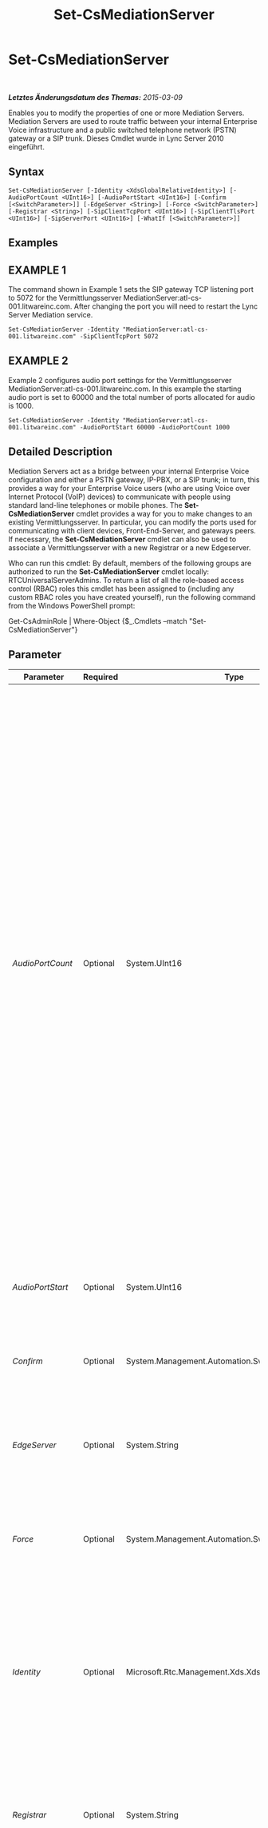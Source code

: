 ﻿---
title: Set-CsMediationServer
TOCTitle: Set-CsMediationServer
ms:assetid: 13efdd9d-ba26-4c93-b0b9-b6e4739bb630
ms:mtpsurl: https://technet.microsoft.com/de-de/library/Gg398213(v=OCS.15)
ms:contentKeyID: 49293254
ms.date: 05/19/2016
mtps_version: v=OCS.15
ms.translationtype: HT
---

# Set-CsMediationServer

 

_**Letztes Änderungsdatum des Themas:** 2015-03-09_

Enables you to modify the properties of one or more Mediation Servers. Mediation Servers are used to route traffic between your internal Enterprise Voice infrastructure and a public switched telephone network (PSTN) gateway or a SIP trunk. Dieses Cmdlet wurde in Lync Server 2010 eingeführt.

## Syntax

    Set-CsMediationServer [-Identity <XdsGlobalRelativeIdentity>] [-AudioPortCount <UInt16>] [-AudioPortStart <UInt16>] [-Confirm [<SwitchParameter>]] [-EdgeServer <String>] [-Force <SwitchParameter>] [-Registrar <String>] [-SipClientTcpPort <UInt16>] [-SipClientTlsPort <UInt16>] [-SipServerPort <UInt16>] [-WhatIf [<SwitchParameter>]]

## Examples

## EXAMPLE 1

The command shown in Example 1 sets the SIP gateway TCP listening port to 5072 for the Vermittlungsserver MediationServer:atl-cs-001.litwareinc.com. After changing the port you will need to restart the Lync Server Mediation service.

    Set-CsMediationServer -Identity "MediationServer:atl-cs-001.litwareinc.com" -SipClientTcpPort 5072

## EXAMPLE 2

Example 2 configures audio port settings for the Vermittlungsserver MediationServer:atl-cs-001.litwareinc.com. In this example the starting audio port is set to 60000 and the total number of ports allocated for audio is 1000.

    Set-CsMediationServer -Identity "MediationServer:atl-cs-001.litwareinc.com" -AudioPortStart 60000 -AudioPortCount 1000

## Detailed Description

Mediation Servers act as a bridge between your internal Enterprise Voice configuration and either a PSTN gateway, IP-PBX, or a SIP trunk; in turn, this provides a way for your Enterprise Voice users (who are using Voice over Internet Protocol (VoIP) devices) to communicate with people using standard land-line telephones or mobile phones. The **Set-CsMediationServer** cmdlet provides a way for you to make changes to an existing Vermittlungsserver. In particular, you can modify the ports used for communicating with client devices, Front-End-Server, and gateways peers. If necessary, the **Set-CsMediationServer** cmdlet can also be used to associate a Vermittlungsserver with a new Registrar or a new Edgeserver.

Who can run this cmdlet: By default, members of the following groups are authorized to run the **Set-CsMediationServer** cmdlet locally: RTCUniversalServerAdmins. To return a list of all the role-based access control (RBAC) roles this cmdlet has been assigned to (including any custom RBAC roles you have created yourself), run the following command from the Windows PowerShell prompt:

Get-CsAdminRole | Where-Object {$\_.Cmdlets –match "Set-CsMediationServer"}

## Parameter


<table>
<colgroup>
<col style="width: 25%" />
<col style="width: 25%" />
<col style="width: 25%" />
<col style="width: 25%" />
</colgroup>
<thead>
<tr class="header">
<th>Parameter</th>
<th>Required</th>
<th>Type</th>
<th>Description</th>
</tr>
</thead>
<tbody>
<tr class="odd">
<td><p><em>AudioPortCount</em></p></td>
<td><p>Optional</p></td>
<td><p>System.UInt16</p></td>
<td><p>Total number of ports allocated for sending and receiving audio traffic. The actual ports to be opened will start with the value configured for AudioPortStart and continue through the number of ports specified for AudioPortCount. For example, if the AudioPortStart is set to 60000 and the AudioPortCount is set to 100, then ports 60000 through 60099 inclusive will be used for audio traffic.</p>
<p>A minimum of seven media ports are needed for relaying a single audio call:</p>
<p>Two gateway ports. One port is needed for real-time transport protocol (RTP) traffic and one for real-time transport control protocol (RTCP) traffic.</p>
<p>Two User Datagram Protocol (UDP) relay ports, one for RTP traffic and one for RTCP traffic.</p>
<p>One Transmission Control Protocol (TCP) relay port. A single TCP relay port can handle both RTP and RTCP traffic.</p>
<p>Two local ports per network interface, one for RTP traffic and one for RTCP traffic</p></td>
</tr>
<tr class="even">
<td><p><em>AudioPortStart</em></p></td>
<td><p>Optional</p></td>
<td><p>System.UInt16</p></td>
<td><p>First port in the range of ports allocated for sending and receiving audio traffic. For example: –AudioPortStart 60000.</p></td>
</tr>
<tr class="odd">
<td><p><em>Confirm</em></p></td>
<td><p>Optional</p></td>
<td><p>System.Management.Automation.SwitchParameter</p></td>
<td><p>Fordert Sie vor der Ausführung des Befehls zum Bestätigen auf.</p></td>
</tr>
<tr class="even">
<td><p><em>EdgeServer</em></p></td>
<td><p>Optional</p></td>
<td><p>System.String</p></td>
<td><p>Service identity of the Edgeserver to be associated with the Vermittlungsserver. For example: -EdgeServer &quot;EdgeServer:atl-edge-001.litwareinc.com&quot;.</p></td>
</tr>
<tr class="odd">
<td><p><em>Force</em></p></td>
<td><p>Optional</p></td>
<td><p>System.Management.Automation.SwitchParameter</p></td>
<td><p>Suppresses the display of any non-fatal error message that might occur when running the command.</p></td>
</tr>
<tr class="even">
<td><p><em>Identity</em></p></td>
<td><p>Optional</p></td>
<td><p>Microsoft.Rtc.Management.Xds.XdsGlobalRelativeIdentity</p></td>
<td><p>Service location of the Vermittlungsserver to be modified. For example: -Identity &quot;MediationServer:atl-cs-001.litwareinc.com&quot;.</p>
<p>Note that you can leave off the prefix &quot;MediationServer:&quot; when specifying a Vermittlungsserver. For example: -Identity &quot;atl-cs-001.litwareinc.com&quot;.</p></td>
</tr>
<tr class="odd">
<td><p><em>Registrar</em></p></td>
<td><p>Optional</p></td>
<td><p>System.String</p></td>
<td><p>Service identity of the Registrar to be associated with the Vermittlungsserver. For example: -Registrar &quot;Registrar:atl-cs-001.litwareinc.com&quot;.</p></td>
</tr>
<tr class="even">
<td><p><em>SipClientTcpPort</em></p></td>
<td><p>Optional</p></td>
<td><p>System.UInt16</p></td>
<td><p>Listening port used for communicating with gateway peers using TCP. By default, no TCP port is defined; however, a TCP port with the port number 5068 will automatically be created when a PSTN gateway is created. If you change the SipClientTcpPort you will need to restart the Vermittlungsserver service before the new port will actually be used.</p></td>
</tr>
<tr class="odd">
<td><p><em>SipClientTlsPort</em></p></td>
<td><p>Optional</p></td>
<td><p>System.UInt16</p></td>
<td><p>Listening port used for communicating with gateway peers using the Transport Layer Security (TLS) protocol. By default, SipClientTlsPort is configured to use port 5067. If you change the SipClientTlsPort you will need to restart the Vermittlungsserver service before the new port will actually be used.</p></td>
</tr>
<tr class="even">
<td><p><em>SipServerPort</em></p></td>
<td><p>Optional</p></td>
<td><p>System.UInt16</p></td>
<td><p>Listening port used for communicating with Front-End-Server. By default, SipServerPort is configured to use port 5070. If you change the SipServerPort, you will need to restart the Vermittlungsserver service before the new port will actually be used.</p></td>
</tr>
<tr class="odd">
<td><p><em>WhatIf</em></p></td>
<td><p>Optional</p></td>
<td><p>System.Management.Automation.SwitchParameter</p></td>
<td><p>Beschreibt die Auswirkungen einer Ausführung des Befehls, ohne den Befehl tatsächlich auszuführen.</p></td>
</tr>
</tbody>
</table>


## Input Types

None. The **Set-CsMediationServer** cmdlet does not accept pipelined input.

## Return Types

The **Set-CsMediationServer** cmdlet does not return any objects or values. Instead, the cmdlet modifies existing instances of the Microsoft.Rtc.Management.Xds.DisplayMediationServer object.

## Siehe auch

#### Weitere Ressourcen

[Get-CsService](get-csservice.md)

